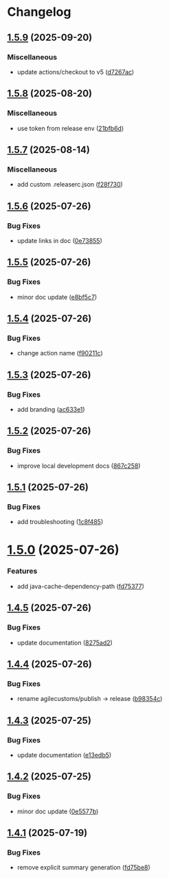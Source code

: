 # Changelog

## [1.5.9](https://github.com/agilecustoms/setup-maven-codeartifact/compare/v1.5.8...v1.5.9) (2025-09-20)

### Miscellaneous

* update actions/checkout to v5 ([d7267ac](https://github.com/agilecustoms/setup-maven-codeartifact/commit/d7267ac560b1e752fe643d6d4fe38a9c6e9ae731))


## [1.5.8](https://github.com/agilecustoms/setup-maven-codeartifact/compare/v1.5.7...v1.5.8) (2025-08-20)

### Miscellaneous

* use token from release env ([21bfb6d](https://github.com/agilecustoms/setup-maven-codeartifact/commit/21bfb6d058649bca1b0d0f3be079c0c13be128b0))


## [1.5.7](https://github.com/agilecustoms/setup-maven-codeartifact/compare/v1.5.6...v1.5.7) (2025-08-14)

### Miscellaneous

* add custom .releaserc.json ([f28f730](https://github.com/agilecustoms/setup-maven-codeartifact/commit/f28f730a3e571229452f6a14e6b686e05641926e))


## [1.5.6](https://github.com/agilecustoms/setup-maven-codeartifact/compare/v1.5.5...v1.5.6) (2025-07-26)

### Bug Fixes

* update links in doc ([0e73855](https://github.com/agilecustoms/setup-maven-codeartifact/commit/0e73855ea8d9d495c4398159a1c12e16003e71c9))


## [1.5.5](https://github.com/agilecustoms/setup-maven-codeartifact/compare/v1.5.4...v1.5.5) (2025-07-26)

### Bug Fixes

* minor doc update ([e8bf5c7](https://github.com/agilecustoms/setup-maven-codeartifact/commit/e8bf5c7b6af446b28dbd092c29227ff6bcb0a801))


## [1.5.4](https://github.com/agilecustoms/setup-maven-codeartifact/compare/v1.5.3...v1.5.4) (2025-07-26)

### Bug Fixes

* change action name ([f90211c](https://github.com/agilecustoms/setup-maven-codeartifact/commit/f90211c49b9dfd43e950087b1fe65f1a7a676fe0))


## [1.5.3](https://github.com/agilecustoms/setup-maven-codeartifact/compare/v1.5.2...v1.5.3) (2025-07-26)

### Bug Fixes

* add branding ([ac633e1](https://github.com/agilecustoms/setup-maven-codeartifact/commit/ac633e1ee8208b3b53797e888f27379e957d3a0e))


## [1.5.2](https://github.com/agilecustoms/setup-maven-codeartifact/compare/v1.5.1...v1.5.2) (2025-07-26)

### Bug Fixes

* improve local development docs ([867c258](https://github.com/agilecustoms/setup-maven-codeartifact/commit/867c25823092e6f121f18b35c70ae666677a3101))


## [1.5.1](https://github.com/agilecustoms/setup-maven-codeartifact/compare/v1.5.0...v1.5.1) (2025-07-26)

### Bug Fixes

* add troubleshooting ([1c8f485](https://github.com/agilecustoms/setup-maven-codeartifact/commit/1c8f485d6ac52c7f2855eff881d26a3b7be8da19))


# [1.5.0](https://github.com/agilecustoms/setup-maven-codeartifact/compare/v1.4.5...v1.5.0) (2025-07-26)

### Features

* add java-cache-dependency-path ([fd75377](https://github.com/agilecustoms/setup-maven-codeartifact/commit/fd75377bed5df110e22e70a914042c70e2818fdd))


## [1.4.5](https://github.com/agilecustoms/setup-maven-codeartifact/compare/v1.4.4...v1.4.5) (2025-07-26)

### Bug Fixes

* update documentation ([8275ad2](https://github.com/agilecustoms/setup-maven-codeartifact/commit/8275ad25df7e8124a38f314249dabb69134e4215))


## [1.4.4](https://github.com/agilecustoms/setup-maven-codeartifact/compare/v1.4.3...v1.4.4) (2025-07-26)

### Bug Fixes

* rename agilecustoms/publish -> release ([b98354c](https://github.com/agilecustoms/setup-maven-codeartifact/commit/b98354c4d92db05fc2ad0d54d09c7795f4f7968d))


## [1.4.3](https://github.com/agilecustoms/setup-maven-codeartifact/compare/v1.4.2...v1.4.3) (2025-07-25)

### Bug Fixes

* update documentation ([e13edb5](https://github.com/agilecustoms/setup-maven-codeartifact/commit/e13edb5560b0a8a3ea3210fd7ea438ebea8ed4bf))


## [1.4.2](https://github.com/agilecustoms/setup-maven-codeartifact/compare/v1.4.1...v1.4.2) (2025-07-25)

### Bug Fixes

* minor doc update ([0e5577b](https://github.com/agilecustoms/setup-maven-codeartifact/commit/0e5577b9566021efaa7d2fc17478a26e99b8993a))


## [1.4.1](https://github.com/agilecustoms/setup-maven-codeartifact/compare/v1.4.0...v1.4.1) (2025-07-19)

### Bug Fixes

* remove explicit summary generation ([fd75be8](https://github.com/agilecustoms/setup-maven-codeartifact/commit/fd75be8c3afc05ed91a12087369b6b22b97e605f))